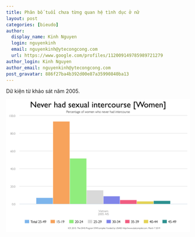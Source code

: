 ```yaml
---
title: Phân bố tuổi chưa từng quan hệ tình dục ở nữ
layout: post
categories: [bieudo]
author:
  display_name: Kinh Nguyen
  login: nguyenkinh
  email: nguyenkinh@ytecongcong.com
  url: https://www.google.com/profiles/112009149785989721279
author_login: Kinh Nguyen
author_email: nguyenkinh@ytecongcong.com
post_gravatar: 886f27ba4b392d00e87a35990840ba13
---
```


Dữ kiện từ khảo sát năm 2005.

![](/assets/images/tuoiquanhetinhducNu.png)